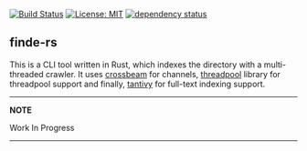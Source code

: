 [![Build Status](https://travis-ci.org/ronin13/finde-rs.svg?branch=master)](https://travis-ci.org/ronin13/finde-rs)
[![License: MIT](https://img.shields.io/badge/License-MIT-yellow.svg)](https://opensource.org/licenses/MIT)
[![dependency status](https://deps.rs/repo/github/ronin13/finde-rs/status.svg)](https://deps.rs/repo/github/ronin13/finde-rs)

finde-rs
--------

This is a CLI tool written in Rust, which indexes the directory with a multi-threaded crawler.
It uses [crossbeam](https://github.com/crossbeam-rs/crossbeam) for channels, [threadpool](https://github.com/rust-threadpool/rust-threadpool)
library for threadpool support and finally, [tantivy](https://github.com/tantivy-search/tantivy) for full-text indexing support.

---
**NOTE**

Work In Progress 

---
